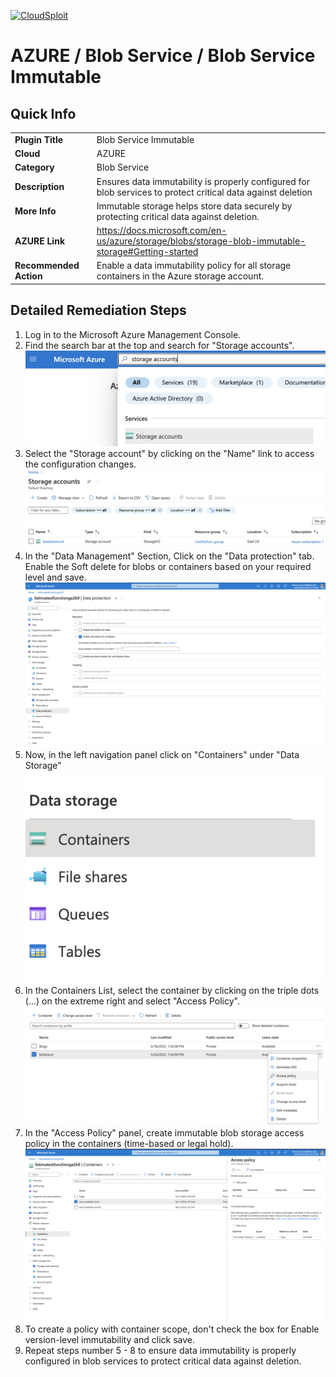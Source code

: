 [![CloudSploit](https://cloudsploit.com/img/logo-new-big-text-100.png "CloudSploit")](https://cloudsploit.com)

# AZURE / Blob Service / Blob Service Immutable

## Quick Info

| | |
|-|-|
| **Plugin Title** | Blob Service Immutable |
| **Cloud** | AZURE |
| **Category** | Blob Service |
| **Description** | Ensures data immutability is properly configured for blob services to protect critical data against deletion |
| **More Info** | Immutable storage helps store data securely by protecting critical data against deletion. |
| **AZURE Link** | https://docs.microsoft.com/en-us/azure/storage/blobs/storage-blob-immutable-storage#Getting-started |
| **Recommended Action** | Enable a data immutability policy for all storage containers in the Azure storage account. |

## Detailed Remediation Steps
1. Log in to the Microsoft Azure Management Console.
2. Find the search bar at the top and search for "Storage accounts". </br> <img src="/resources/azure/blobservice/blob-service-immutable/step2.png"/>
3. Select the "Storage account" by clicking on the "Name" link to access the configuration changes. </br> <img src="/resources/azure/blobservice/blob-service-immutable/step3.png"/>
4. In the "Data Management" Section, Click on the "Data protection" tab. Enable the Soft delete for blobs or containers based on your required level and save.</br> <img src="/resources/azure/blobservice/blob-service-immutable/step4.png"/>
5. Now, in the left navigation panel click on "Containers" under "Data Storage" </br> <img src="/resources/azure/blobservice/blob-service-immutable/step5.png"/>
6. In the Containers List, select the container by clicking on the triple dots (...) on the extreme right and select "Access Policy".</br> <img src="/resources/azure/blobservice/blob-service-immutable/step6.png"/>
7. In the "Access Policy" panel, create immutable blob storage access policy in the containers (time-based or legal hold).</br> <img src="/resources/azure/blobservice/blob-service-immutable/step7.png"/>
8. To create a policy with container scope, don't check the box for Enable version-level immutability and click save.
9. Repeat steps number 5 - 8 to ensure data immutability is properly configured in blob services to protect critical data against deletion.

